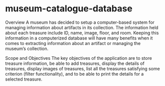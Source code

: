 # museum-catalogue-database

Overview
A museum has decided to setup a computer-based system for managing information about
artifacts in its collection. The information held about each treasure include ID, name, image,
floor, and room. Keeping this information in a computerized database will have many
benefits when it comes to extracting information about an artifact or managing the
museum’s collection.

Scope and Objectives
The key objectives of the application are to store treasure information, be able to add
treasures, display the details of treasures, display images of treasures, list all the treasures
satisfying some criterion (filter functionality), and to be able to print the details for a
selected treasure.
